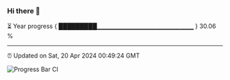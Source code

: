 ### Hi there 👋

⏳ Year progress { █████████▁▁▁▁▁▁▁▁▁▁▁▁▁▁▁▁▁▁▁▁▁ } 30.06 %

---

⏰ Updated on Sat, 20 Apr 2024 00:49:24 GMT

![Progress Bar CI](https://github.com/liununu/liununu/workflows/Progress%20Bar%20CI/badge.svg)
